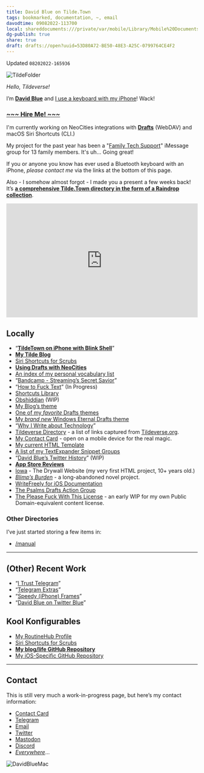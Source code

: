 ```yaml
---
title: David Blue on Tilde.Town
tags: bookmarked, documentation, ~, email
davodtime: 09082022-113700
local: shareddocuments:///private/var/mobile/Library/Mobile%20Documents/iCloud~md~obsidian/Documents/OBSHIDDIAN/drafts/53D80A72-BE50-48E3-A25C-0799764CE4F2.md
dg-publish: true
share: true
draft: drafts://open?uuid=53D80A72-BE50-48E3-A25C-0799764CE4F2
---
```

Updated `08202022-165936`

![TildeFolder](https://davidblue.wtf/tilde/TildeFolder.png)

*Hello, Tildeverse!* 

I’m [**David Blue**](https://tilde.town/~extratone/DavidBlue.vcf) and [I use a keyboard with my iPhone](https://uikeycommand.com)! Wack!

### [~~~ Hire Me! ~~~](https://davidblue.wtf/services) 

I'm currently working on NeoCities integrations with [**Drafts**](https://actions.getdrafts.com/g/1uF) (WebDAV) and macOS Siri Shortcuts (CLI.)

My project for the past year has been a "[Family Tech Support](https://bilge.world/ios-15-family-review)" iMessage group for 13 family members. It's uh... Going great!

If you or anyone you know has ever used a Bluetooth keyboard with an iPhone, *please contact me* via the links at the bottom of this page.

Also - I somehow almost forgot - I made you a present a few weeks back! It’s [**a comprehensive Tilde.Town directory in the form of a Raindrop collection**](https://raindrop.io/davidblue/tilde-22520136).

<iframe style="border: 0; width: 100%; height: 300px;" allowfullscreen frameborder="0" src="https://raindrop.io/davidblue/tilde-22520136/embed/sort=-created&hide=header%2C+excerpt%2C+info%2C+add"></iframe>

## Locally

- “[**TildeTown on iPhone with Blink Shell**](https://tilde.town/~extratone/blink)”
- [**My Tilde Blog**](https://tilde.town/~extratone/blog)
- [Siri Shortcuts for Scrubs](https://tilde.town/~extratone/scrubs)
- [**Using Drafts with NeoCities**](https://tilde.town/~extratone/drafts)
- [An index of my personal vocabulary list](https://tilde.town/~extratone/vocabulary)
- “[Bandcamp - Streaming’s Secret Savior](https://tilde.town/~extratone/bandcamp)”
- “[How to Fuck Text](https://tilde.town/~extratone/fuck)” (In Progress)
- [Shortcuts Library](https://tilde.town/~extratone/shortcuts)
- [Obshiddian](https://tilde.town/~extratone/draftsidian) (WIP)
- [My Blog’s theme](https://tilde.town/~extratone/psalmstheme)
- [One of my *favorite* Drafts themes](https://tilde.town/~extratone/lightreddot)
- [My *brand new* Windows Eternal Drafts theme](https://tilde.town/~extratone/windowseternal)
- “[Why I Write about Technology](https://tilde.town/~extratone/why)”
- [Tildeverse Directory](https://tilde.town/~extratone/tildeverse) - a list of links captured from [Tildeverse.org](https://tildeverse.org).
- [My Contact Card](https://tilde.town/~extratone/DavidBlue.vcf) - open on a mobile device for the real magic.
- [My current HTML Template](https://tilde.town/~extratone/template/1.3.txt)
- [A list of my TextExpander Snippet Groups](https://tilde.town/~extratone/textexpander)
- “[David Blue’s Twitter History](https://tilde.town/~extratone/twitterhistory/)” (WIP)
- [**App Store Reviews**](https://tilde.town/~extratone/appreviews)
- [Iowa](https://tilde.town/~extratone/iowa) - The Drywall Website (my very first HTML project, 10+ years old.)
- [*Blimp’s Burden*](https://tilde.town/~extratone/blimp/blimp.pdf) - a long-abandoned novel project.
- [WriteFreely for iOS Documentation](https://tilde.town/~extratone/wfios)
- [The Psalms Drafts Action Group](https://tilde.town/~extratone/pag)
- [The Please Fuck With This License](https://tilde.town/~extratone/pfwtl) - an early WIP for my own Public Domain-equivalent content license.

### Other Directories

I’ve just started storing a few items in:
- [/manual](https://tilde.town/~extratone/manual/)

---

## (Other) Recent Work

- “[I Trust Telegram](https://bilge.world/telegram)”
- “[Telegram Extras](https://bilge.world/telegram-extras)”
- “[Speedy (iPhone) Frames](https://bilge.world/speedy-frames)”
- “[David Blue on Twitter Blue](https://bilge.world/twitter-blue)”

## Kool Konfigurables

- [My RoutineHub Profile](https://routinehub.co/user/blue)
- [Siri Shortcuts for Scrubs](https://github.com/extratone/i/blob/main/shortcuts/scrubs.md)
- [**My blog/life GitHub Repository**](https://github.com/extratone/bilge)
- [My iOS-Specific GitHub Repository](https://github.com/extratone/i) 

---

## Contact

This is still very much a work-in-progress page, but here’s my contact information:

* [Contact Card](https://tilde.town/~extratone/DavidBlue.vcf)
* [Telegram](https://t.me/extratone)
* [Email](mailto:davidblue@extratone.com) 
* [Twitter](https://twitter.com/NeoYokel)
* [Mastodon](https://mastodon.social/@DavidBlue)
* [Discord](https://discord.gg/0b9KQUKP858b0iZF)
* [*Everywhere*](https://raindrop.io/davidblue/social-directory-21059174)...

![DavidBlueMac](https://user-images.githubusercontent.com/43663476/154345459-b19d36e4-55af-48cc-b62c-d4d99a485247.png)